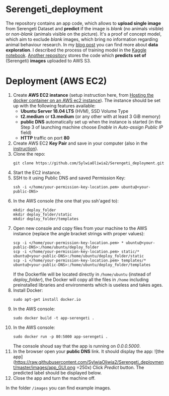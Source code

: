 # Serengeti_deployment

The repository contains an app code, which allows to **upload single image** from Serengeti Dataset and **predict** if the image is *blank* (no animals visible) or *non-blank* (animals visible on the picture). It's a proof of concept model, which aim to exclude *blank* images, which bring no information regarding animal behaviour research. In my [blog post](https://sylwiamielnicka.com/blog/image-data-exploration-serengeti-dataset/) you can find more about **data exploration**. I described the process of training model in the [Kaggle notebook](https://www.kaggle.com/sylwiamielnicka/camera-trap-image-identifier-pytorch-cyclicallr). [Another repository](https://github.com/SylwiaOliwia2/Serengeti_AWS_Prediction) stores the code which **predicts set of** (Serengeti) **images** uploaded to AWS S3.

# Deployment (AWS EC2)

1. Create **AWS EC2 instance** (setup instruction here, from [Hosting the docker container on an AWS ec2 instance](https://towardsdatascience.com/simple-way-to-deploy-machine-learning-models-to-cloud-fd58b771fdcf#fd93)). The instance should be set up with the following features available:
    - **Ubuntu Server 18.04 LTS** (HVM), SSD Volume Type
    - **t2.medium** or **t3.medium** (or any other with at least 3 GiB memory)
    - **public DNS** automatically set up when the instance is started (in the Step 3 of launching machine choose *Enable* in *Auto-assign Public IP* field)
    - **HTTP** traffic on port **80**
2. Create AWS EC2 **Key Pair** and save in your computer (also in the [instruction](https://towardsdatascience.com/simple-way-to-deploy-machine-learning-models-to-cloud-fd58b771fdcf#fd93)).
3. Clone the repo:
    ```
    git clone https://github.com/SylwiaOliwia2/Serengeti_deployment.git
    ````
4. Start the EC2 instance.
5. SSH to it using Public DNS and saved Permission Key: 
    ```
    ssh -i </home/your-permission-key-location.pem> ubuntu@<your-public-DNS>
    ```
6. In the AWS console (the one that you ssh'aged to):
    ```
    mkdir deploy_folder
    mkdir deploy_folder/static
    mkdir deploy_folder/templates
    ```
7. Open new console and copy files from your machine to the AWS instance (replace the angle bracket strings with proper values): 
    ```
    scp -i </home/your-permission-key-location.pem> * ubuntu@<your-public-DNS>:/home/ubuntu/deploy_folder 
    scp -i </home/your-permission-key-location.pem> static/* ubuntu@<your-public-DNS>:/home/ubuntu/deploy_folder/static 
    scp -i </home/your-permission-key-location.pem> templates/* ubuntu@<your-public-DNS>:/home/ubuntu/deploy_folder/templates
    ```
    If the Dockerfile will be located directly in `/home/ubuntu` (instead of *deploy_folder*), the Docker will copy all the files in `/home` including preinstalled libraries and environments which is useless and takes ages.
8. Install Docker:
    ```
    sudo apt-get install docker.io
    ```
9. In the AWS console: 
    ```
    sudo docker build -t app-serengeti . 
    ```
10. In the AWS console: 
    ```
    sudo docker run -p 80:5000 app-serengeti . 
    ```
    The console shoud say that the app is running on *0.0.0.5000*.
11. In the browser open your **public DNS** link. It should display the app:
![the app](https://raw.githubusercontent.com/SylwiaOliwia2/Serengeti_deployment/master/images/app_GUI.png =250x)
    Click *Predict* button. The predicted label should be displayed below.
12. Close the app and turn the machine off. 

In the folder `/images` you can find example images.

